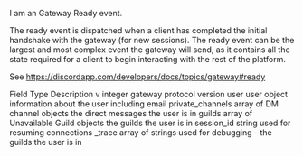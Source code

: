 I am an Gateway Ready event.

The ready event is dispatched when a client has completed the initial handshake with the gateway (for new sessions). The ready event can be the largest and most complex event the gateway will send, as it contains all the state required for a client to begin interacting with the rest of the platform.

See https://discordapp.com/developers/docs/topics/gateway#ready

Field	Type	Description
v	integer	gateway protocol version
user	user object	information about the user including email
private_channels	array of DM channel objects	the direct messages the user is in
guilds	array of Unavailable Guild objects	the guilds the user is in
session_id	string	used for resuming connections
_trace	array of strings	used for debugging - the guilds the user is in